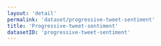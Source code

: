 ```yaml
---
layout: 'detail'
permalink: 'dataset/progressive-tweet-sentiment'
title: 'Progressive-tweet-sentiment'
datasetID: 'progressive-tweet-sentiment'
---
```

